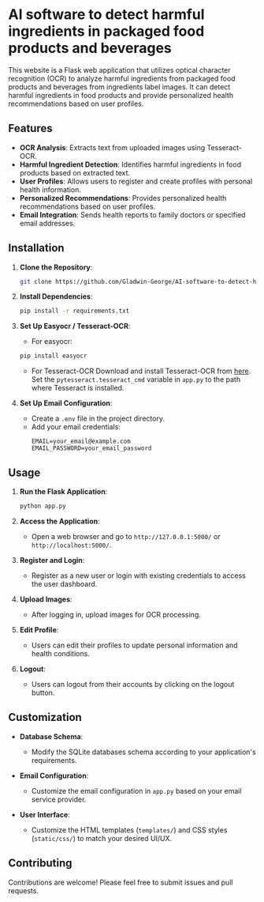 # AI software to detect harmful ingredients in packaged food products and beverages

This website is a Flask web application that utilizes optical character recognition (OCR) to analyze harmful ingredients from packaged food products and beverages from ingredients label images. It can detect harmful ingredients in food products and provide personalized health recommendations based on user profiles.

## Features

- **OCR Analysis**: Extracts text from uploaded images using Tesseract-OCR.
- **Harmful Ingredient Detection**: Identifies harmful ingredients in food products based on extracted text.
- **User Profiles**: Allows users to register and create profiles with personal health information.
- **Personalized Recommendations**: Provides personalized health recommendations based on user profiles.
- **Email Integration**: Sends health reports to family doctors or specified email addresses.

## Installation

1. **Clone the Repository**: 
   ```bash
   git clone https://github.com/Gladwin-George/AI-software-to-detect-harmful-ingredients-in-packaged-food-products-and-beverages.git
   ```

2. **Install Dependencies**: 
   ```bash
   pip install -r requirements.txt
   ```

3. **Set Up Easyocr / Tesseract-OCR**: 

   - For easyocr:
    ```bash
    pip install easyocr
    ```

   - For Tesseract-OCR
     Download and install Tesseract-OCR from [here](https://github.com/tesseract-ocr/tesseract).
     Set the `pytesseract.tesseract_cmd` variable in `app.py` to the path where Tesseract is installed.


4. **Set Up Email Configuration**: 
   - Create a `.env` file in the project directory.
   - Add your email credentials:
     ```
     EMAIL=your_email@example.com
     EMAIL_PASSWORD=your_email_password
     ```

## Usage

1. **Run the Flask Application**: 
   ```bash
   python app.py
   ```

2. **Access the Application**: 
   - Open a web browser and go to `http://127.0.0.1:5000/` or `http://localhost:5000/`.

3. **Register and Login**: 
   - Register as a new user or login with existing credentials to access the user dashboard.

4. **Upload Images**: 
   - After logging in, upload images for OCR processing.

5. **Edit Profile**: 
   - Users can edit their profiles to update personal information and health conditions.

6. **Logout**: 
   - Users can logout from their accounts by clicking on the logout button.

## Customization

- **Database Schema**: 
  - Modify the SQLite databases schema according to your application's requirements.

- **Email Configuration**: 
  - Customize the email configuration in `app.py` based on your email service provider.

- **User Interface**: 
  - Customize the HTML templates (`templates/`) and CSS styles (`static/css/`) to match your desired UI/UX.

## Contributing

Contributions are welcome! Please feel free to submit issues and pull requests.
